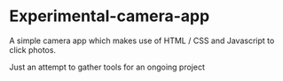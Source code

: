 # Experimental-camera-app

A simple camera app which makes use of HTML / CSS and Javascript to click photos.

Just an attempt to gather tools for an ongoing project
